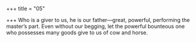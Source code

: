 +++
title = "05"

+++
Who is a giver to us, he is our father—great, powerful, performing the  master’s part.
Even without our begging, let the powerful bounteous one who
possesses many goods give to us of cow and horse.